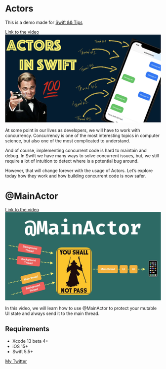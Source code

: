 # Actors
This is a demo made for [Swift && Tips](https://www.youtube.com/c/SwiftandTips)

[Link to the video](https://youtu.be/8jvtHCXJ4Ow)
![Actors in Swift!](/Actors.001.jpeg)

At some point in our lives as developers, we will have to work with concurrency. Concurrency is one of the most interesting topics in computer science, but also one of the most complicated to understand. 

And of course, implementing concurrent code is hard to maintain and debug. In Swift we have many ways to solve concurrent issues, but, we still require a lot of intuition to detect where is a potential bug around. 

However, that will change forever with the usage of Actors. Let’s explore today how they work and how building concurrent code is now safer.


# @MainActor
[Link to the video](https://youtu.be/xsgWCQPgNfY)
![MainActor!](/MainActor.001.jpeg)

In this video, we will learn how to use @MainActor to protect your mutable UI state and always send it to the main thread.

## Requirements
- Xcode 13 beta 4+
- iOS 15+
- Swift 5.5+


[My Twitter](https://twitter.com/swiftandtips)

